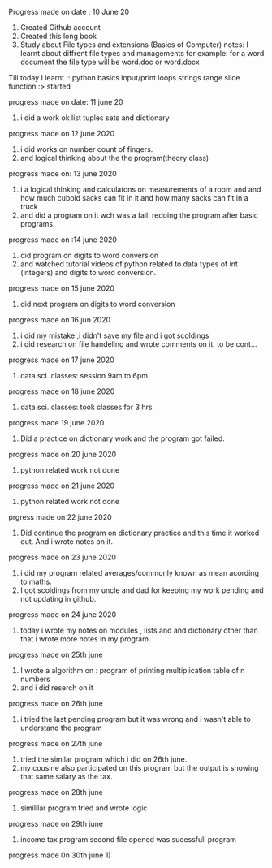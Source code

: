 Progress made on date : 10 June 20
1) Created Github account
2) Created this long book
3) Study about File types and extensions (Basics of Computer)
  notes:
        I learnt about diffrent file types and managements 
        for example: for a word document the file type will be 
        word.doc or word.docx  
            
Till today I learnt ::
        python basics
        input/print
        loops
        strings
        range
        slice
        function :> started
 
 
 
 
 progress made on date: 11 june 20
 1) i did a work ok list tuples sets and dictionary
 
 progress made on 12 june 2020
 1) i did works on number count of fingers.
 2) and logical thinking about the the program(theory class) 

progress made on: 13 june 2020
1) i a logical thinking and calculatons on measurements of a room and and how 
 much cuboid sacks can fit in it and how many sacks can fit 
 in a truck
2) and did a program on it wch was a fail.
 redoing the program after basic programs.
 
 progress made on :14 june 2020
 1) did program on digits to word conversion 
 2) and watched tutorial videos of python related to
  data types of int (integers) and digits to word conversion.
   
   progress made on 15 june 2020
  1) did next program on digits to word conversion
   
   progress made on 16 jun 2020
   1) i did my mistake ,i didn't
   save my file and i got scoldings
   2) i did research on file handeling and wrote 
    comments on it. to be cont...
    
   progress made on 17 june 2020
   1) data sci. classes: session 9am to 6pm 
   
   progress made on 18 june 2020
   1) data sci. classes: took classes for 3 hrs
    
   progress made 19 june 2020
   1) Did a practice on dictionary work and 
   the program got failed.
   
   progress made on 20 june 2020
   1) python related work not done 
   
   progress made on 21 june 2020
   1) python related work not done 
   
   prgress made on 22 june 2020
   1) Did continue the program on dictionary practice and
   this time it worked out. And i wrote notes on it.
   
   progress made on 23 june 2020
   1) i did my program related averages/commonly known as 
     mean acording to maths.
   2) I got scoldings from my uncle and dad for keeping
    my work pending and not updating in github.
  
   progress made on 24 june 2020 
   1) today i wrote my notes on modules , lists and
    and dictionary other than that i wrote more notes in my program.
    
   progress made on 25th june 
   1) I wrote a algorithm on : program
    of printing multiplication table of n numbers
   2) and i did reserch on it
   
   progress made on 26th june 
   1) i tried the last pending program 
   but it was wrong and i wasn't able to understand the program
    
   progress made on 27th june 
   1) tried the similar program which i did on 26th
   june.
   2) my cousine also participated on this program but 
   the output is showing that same salary as the tax.
   
   progress made on 28th june
      
   1) simililar program tried
      and wrote logic  
   
   progress made on 29th june 
   1) income tax program second file opened 
    was sucessfull program
    
   progress made 0n 30th june 
   1)
   
   
   
   
   
   
   
   
   
   
    